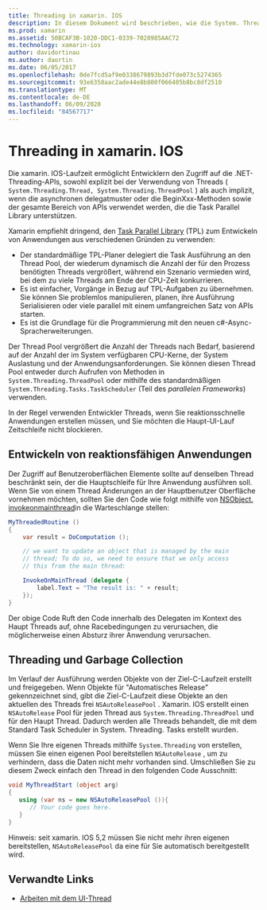 ```yaml
---
title: Threading in xamarin. IOS
description: In diesem Dokument wird beschrieben, wie die System. Threading-APIs in einer xamarin. IOS-Anwendung verwendet werden. Dabei werden die Task Parallel Library, das entwickeln reaktionsfähiger Anwendungen und die Garbage Collection erläutert.
ms.prod: xamarin
ms.assetid: 50BCAF3B-1020-DDC1-0339-7028985AAC72
ms.technology: xamarin-ios
author: davidortinau
ms.author: daortin
ms.date: 06/05/2017
ms.openlocfilehash: 0de7fcd5af9e0338679893b3d7fde073c5274365
ms.sourcegitcommit: 93e6358aac2ade44e8b800f066405b8bc8df2510
ms.translationtype: MT
ms.contentlocale: de-DE
ms.lasthandoff: 06/09/2020
ms.locfileid: "84567717"
---
```

# <a name="threading-in-xamarinios"></a>Threading in xamarin. IOS

Die xamarin. IOS-Laufzeit ermöglicht Entwicklern den Zugriff auf die .NET-Threading-APIs, sowohl explizit bei der Verwendung von Threads ( `System.Threading.Thread, System.Threading.ThreadPool` ) als auch implizit, wenn die asynchronen delegatmuster oder die BeginXxx-Methoden sowie der gesamte Bereich von APIs verwendet werden, die die Task Parallel Library unterstützen.

Xamarin empfiehlt dringend, den [Task Parallel Library](https://msdn.microsoft.com/library/dd460717.aspx) (TPL) zum Entwickeln von Anwendungen aus verschiedenen Gründen zu verwenden:

- Der standardmäßige TPL-Planer delegiert die Task Ausführung an den Thread Pool, der wiederum dynamisch die Anzahl der für den Prozess benötigten Threads vergrößert, während ein Szenario vermieden wird, bei dem zu viele Threads am Ende der CPU-Zeit konkurrieren. 
- Es ist einfacher, Vorgänge in Bezug auf TPL-Aufgaben zu übernehmen. Sie können Sie problemlos manipulieren, planen, ihre Ausführung Serialisieren oder viele parallel mit einem umfangreichen Satz von APIs starten. 
- Es ist die Grundlage für die Programmierung mit den neuen c#-Async-Spracherweiterungen. 

Der Thread Pool vergrößert die Anzahl der Threads nach Bedarf, basierend auf der Anzahl der im System verfügbaren CPU-Kerne, der System Auslastung und der Anwendungsanforderungen. Sie können diesen Thread Pool entweder durch Aufrufen von Methoden in `System.Threading.ThreadPool` oder mithilfe des standardmäßigen `System.Threading.Tasks.TaskScheduler` (Teil des *parallelen Frameworks*) verwenden.

In der Regel verwenden Entwickler Threads, wenn Sie reaktionsschnelle Anwendungen erstellen müssen, und Sie möchten die Haupt-UI-Lauf Zeitschleife nicht blockieren.

 <a name="Developing_Responsive_Applications"></a>

## <a name="developing-responsive-applications"></a>Entwickeln von reaktionsfähigen Anwendungen

Der Zugriff auf Benutzeroberflächen Elemente sollte auf denselben Thread beschränkt sein, der die Hauptschleife für Ihre Anwendung ausführen soll. Wenn Sie von einem Thread Änderungen an der Hauptbenutzer Oberfläche vornehmen möchten, sollten Sie den Code wie folgt mithilfe von [NSObject. invokeonmainthread](xref:Foundation.NSObject)in die Warteschlange stellen:

```csharp
MyThreadedRoutine ()  
{  
    var result = DoComputation ();  

    // we want to update an object that is managed by the main
    // thread; To do so, we need to ensure that we only access
    // this from the main thread:

    InvokeOnMainThread (delegate {  
        label.Text = "The result is: " + result;  
    });
}
```

Der obige Code Ruft den Code innerhalb des Delegaten im Kontext des Haupt Threads auf, ohne Racebedingungen zu verursachen, die möglicherweise einen Absturz ihrer Anwendung verursachen.

 <a name="Threading_and_Garbage_Collection"></a>

## <a name="threading-and-garbage-collection"></a>Threading und Garbage Collection

Im Verlauf der Ausführung werden Objekte von der Ziel-C-Laufzeit erstellt und freigegeben. Wenn Objekte für "Automatisches Release" gekennzeichnet sind, gibt die Ziel-C-Laufzeit diese Objekte an den aktuellen des Threads frei `NSAutoReleasePool` . Xamarin. IOS erstellt einen `NSAutoRelease` Pool für jeden Thread aus `System.Threading.ThreadPool` und für den Haupt Thread. Dadurch werden alle Threads behandelt, die mit dem Standard Task Scheduler in System. Threading. Tasks erstellt wurden.

Wenn Sie Ihre eigenen Threads mithilfe `System.Threading` von erstellen, müssen Sie einen eigenen Pool bereitstellen `NSAutoRelease` , um zu verhindern, dass die Daten nicht mehr vorhanden sind. Umschließen Sie zu diesem Zweck einfach den Thread in den folgenden Code Ausschnitt:

```csharp
void MyThreadStart (object arg)
{
   using (var ns = new NSAutoReleasePool ()){
      // Your code goes here.
   }
}
```

Hinweis: seit xamarin. IOS 5,2 müssen Sie nicht mehr ihren eigenen bereitstellen, `NSAutoReleasePool` da eine für Sie automatisch bereitgestellt wird.

## <a name="related-links"></a>Verwandte Links

- [Arbeiten mit dem UI-Thread](~/ios/user-interface/ios-ui/ui-thread.md)
